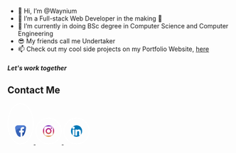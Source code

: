 - 👋 Hi, I’m @Waynium
- 👀 I’m a Full-stack Web Developer in the making 🤌
- 🌱 I’m currently in doing BSc degree in Computer Science and Computer Engineering
- 😎 My friends call me Undertaker
- 📫 Check out my cool side projects on my Portfolio Website, <a href="https://wandilenyembe.netlify.app/">here</a>

<div id="contact" style="style.css">
    <h5>Let's work together</h5>
    <h2>Contact Me</h2>
</div>
      
<div class="social-links" style="justify-content:center;">
    <a href="https://web.facebook.com/wayne.nyembe.5/">
        <img 
            src="facebook icon.png" 
            width="5%" 
            alt=""
            style="padding-top:3rem; padding-bottom:15px; padding-right:15px; padding-left:15px; border-radius:50%; border:2px solid; border-color:rgb(255, 255, 255);"
        />
    </a>
    <a href="https://www.instagram.com/waynium.007">
        <img 
            src="insta icon.png" width="5%" 
            style="padding-top:15px; padding-bottom:15px; padding-right:15px; padding-left:15px; border-radius:50%; border:2px solid; border-color:rgb(255, 255, 255);"
            class="instagram" 
            alt=""
        />
    </a>
    <a href="https://www.linkedin.com/in/wandile-nyembe-a69bb31b8/">
        <img 
            src="linkedin icon.png" 
            width="5%" 
            style="padding-top:15px; padding-bottom:15px; padding-right:15px; padding-left:15px; border-radius:50%; border:2px solid; border-color:rgb(255, 255, 255);" 
            class="linkedin"
            alt=""
        />
    </a>
</div>
              
</body>
</html>
                                                            

<!---
Waynium/Waynium is a ✨ special ✨ repository because its `README.md` (this file) appears on your GitHub profile.
You can click the Preview link to take a look at your changes.
--->
